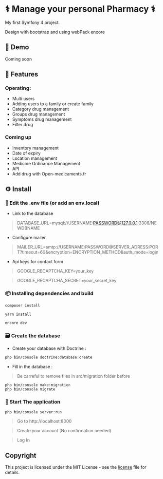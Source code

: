 # ⚕ Manage your personal Pharmacy ⚕
My first Symfony 4 project.

Design with bootstrap and using webPack encore


## 🎨 Demo

Coming soon

## 💊 Features

### Operating:
* Multi users
* Adding users to a family or create family
* Category drug management
* Groups drug management
* Symptoms drug management
* Filter drug

### Coming up
* Inventory management
* Date of expiry
* Location management
* Medicine Ordinance Management
* API
* Add drug with Open-medicaments.fr


## ⚙ Install

### 📐 Edit the .env file (or add an env.local)

* Link to the database
>DATABASE_URL=mysql://USERNAME:PASSWORD@127.0.0.1:3306/NEWDBNAME
* Configure mailer
>MAILER_URL=smtp://USERNAME:PASSWORD@SERVER_ADRESS:PORT?timeout=60&encryption=ENCRYPTION_METHOD&auth_mode=login
* Api keys for contact form
>GOOGLE_RECAPTCHA_KEY=your_key

>GOOGLE_RECAPTCHA_SECRET=your_secret_key

###  📦 Installing dependencies and build

```bash
composer install
```

```bash
yarn install
```

```bash
encore dev
```



###  🗃 Create the database


* Create your database with Doctrine :

```bash
php bin/console doctrine:database:create
```

* Fill in the database :

> Be carreful to remove files in src/migration folder before 

````bash
php bin/console make:migration
php bin/console migrate

````

### 🎉 Start The application

```bash
php bin/console server:run

```

> Go to http://localhost:8000

> Create your account (No confirmation needed)

> Log In

## Copyright

This project is licensed under the MIT License - see the [license](LICENSE) file for details.